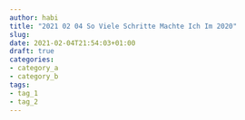 ```yaml
---
author: habi
title: "2021 02 04 So Viele Schritte Machte Ich Im 2020"
slug: 
date: 2021-02-04T21:54:03+01:00
draft: true
categories:
- category_a
- category_b
tags:
- tag_1
- tag_2
---
```


